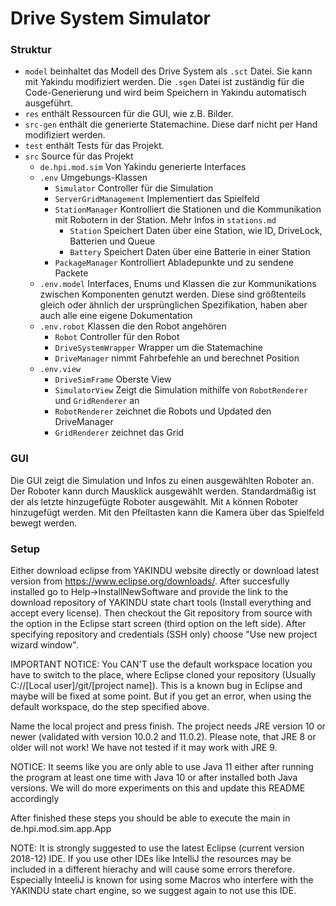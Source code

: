 # Drive System Simulator

### Struktur
- `model` beinhaltet das Modell des Drive System als `.sct` Datei.
  Sie kann mit Yakindu modifiziert werden. 
  Die `.sgen` Datei ist zuständig für die Code-Generierung und wird beim Speichern in Yakindu automatisch ausgeführt.
- `res` enthält Ressourcen für die GUI, wie z.B. Bilder.
- `src-gen` enthält die generierte Statemachine. Diese darf nicht per Hand modifiziert werden.
- `test` enthält Tests für das Projekt.
- `src` Source für das Projekt
  - `de.hpi.mod.sim` Von Yakindu generierte Interfaces
  - `.env` Umgebungs-Klassen 
    - `Simulator` Controller für die Simulation
    - `ServerGridManagement` Implementiert das Spielfeld
    - `StationManager` Kontrolliert die Stationen und die Kommunikation mit Robotern in der Station. Mehr Infos in `stations.md`
      - `Station` Speichert Daten über eine Station, wie ID, DriveLock, Batterien und Queue
      - `Battery` Speichert Daten über eine Batterie in einer Station
    - `PackageManager` Kontrolliert Abladepunkte und zu sendene Packete
  - `.env.model` Interfaces, Enums und Klassen die zur Kommunikations zwischen Komponenten genutzt werden. Diese sind größtenteils gleich oder ähnlich der ursprünglichen Spezifikation, haben aber auch alle eine eigene Dokumentation
  - `.env.robot` Klassen die den Robot angehören
    - `Robot` Controller für den Robot
    - `DriveSystemWrapper` Wrapper um die Statemachine
    - `DriveManager` nimmt Fahrbefehle an und berechnet Position
  - `.env.view`
    - `DriveSimFrame` Oberste View
    - `SimulatorView` Zeigt die Simulation mithilfe von `RobotRenderer` und `GridRenderer` an
    - `RobotRenderer` zeichnet die Robots und Updated den DriveManager
    - `GridRenderer` zeichnet das Grid

### GUI
Die GUI zeigt die Simulation und Infos zu einen ausgewählten Roboter an.
Der Roboter kann durch Mausklick ausgewählt werden.
Standardmäßig ist der als letzte hinzugefügte Roboter ausgewählt.
Mit `A` können Roboter hinzugefügt werden.
Mit den Pfeiltasten kann die Kamera über das Spielfeld bewegt werden.

### Setup

Either download eclipse from YAKINDU website directly or download latest version from https://www.eclipse.org/downloads/. After succesfully installed go to Help->InstallNewSoftware
and provide the link to the download repository of YAKINDU state chart tools (Install everything and accept every license). Then checkout the Git repository from source with the option in the Eclipse start screen (third option on the left side). After specifying repository and credentials (SSH only) choose "Use new project wizard window".

IMPORTANT NOTICE: You CAN'T use the default workspace location you have to switch to the place, where Eclipse cloned your repository (Usually C://[Local user]/git/[project name]). This is a known bug in Eclipse and maybe will be fixed at some point. But if you get an error, when using the default workspace, do the step specified above.

Name the local project and press finish. The project needs JRE version 10 or newer (validated with version 10.0.2 and 11.0.2). Please note, that JRE 8 or older will not work! We have not tested if it may work with JRE 9.

NOTICE: It seems like you are only able to use Java 11 either after running the program at least one time with Java 10 or after installed both Java versions. We will do more experiments on this and update this README accordingly

After finished these steps you should be able to execute the main in de.hpi.mod.sim.app.App

NOTE: It is strongly suggested to use the latest Eclipse (current version 2018-12) IDE. If you use other IDEs like IntelliJ the resources may be included in a different hierachy and will cause some errors therefore. Especially InteeliJ is known for using some Macros who interfere with the YAKINDU state chart engine, so we suggest again to not use this IDE.